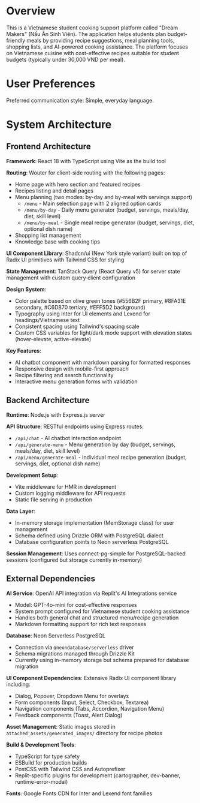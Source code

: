 # Overview

This is a Vietnamese student cooking support platform called "Dream Makers" (Nấu Ăn Sinh Viên). The application helps students plan budget-friendly meals by providing recipe suggestions, meal planning tools, shopping lists, and AI-powered cooking assistance. The platform focuses on Vietnamese cuisine with cost-effective recipes suitable for student budgets (typically under 30,000 VND per meal).

# User Preferences

Preferred communication style: Simple, everyday language.

# System Architecture

## Frontend Architecture

**Framework**: React 18 with TypeScript using Vite as the build tool

**Routing**: Wouter for client-side routing with the following pages:
- Home page with hero section and featured recipes
- Recipes listing and detail pages
- Menu planning (two modes: by-day and by-meal with servings support)
  - `/menu` - Main selection page with 2 aligned option cards
  - `/menu/by-day` - Daily menu generator (budget, servings, meals/day, diet, skill level)
  - `/menu/by-meal` - Single meal recipe generator (budget, servings, diet, optional dish name)
- Shopping list management
- Knowledge base with cooking tips

**UI Component Library**: Shadcn/ui (New York style variant) built on top of Radix UI primitives with Tailwind CSS for styling

**State Management**: TanStack Query (React Query v5) for server state management with custom query client configuration

**Design System**:
- Color palette based on olive green tones (#556B2F primary, #8FA31E secondary, #C6D870 tertiary, #EFF5D2 background)
- Typography using Inter for UI elements and Lexend for headings/Vietnamese text
- Consistent spacing using Tailwind's spacing scale
- Custom CSS variables for light/dark mode support with elevation states (hover-elevate, active-elevate)

**Key Features**:
- AI chatbot component with markdown parsing for formatted responses
- Responsive design with mobile-first approach
- Recipe filtering and search functionality
- Interactive menu generation forms with validation

## Backend Architecture

**Runtime**: Node.js with Express.js server

**API Structure**: RESTful endpoints using Express routes:
- `/api/chat` - AI chatbot interaction endpoint
- `/api/generate-menu` - Menu generation by day (budget, servings, meals/day, diet, skill level)
- `/api/menu/generate-meal` - Individual meal recipe generation (budget, servings, diet, optional dish name)

**Development Setup**: 
- Vite middleware for HMR in development
- Custom logging middleware for API requests
- Static file serving in production

**Data Layer**: 
- In-memory storage implementation (MemStorage class) for user management
- Schema defined using Drizzle ORM with PostgreSQL dialect
- Database configuration points to Neon serverless PostgreSQL

**Session Management**: Uses connect-pg-simple for PostgreSQL-backed sessions (configured but storage currently in-memory)

## External Dependencies

**AI Service**: OpenAI API integration via Replit's AI Integrations service
- Model: GPT-4o-mini for cost-effective responses
- System prompt configured for Vietnamese student cooking assistance
- Handles both general chat and structured menu/recipe generation
- Markdown formatting support for rich text responses

**Database**: Neon Serverless PostgreSQL
- Connection via `@neondatabase/serverless` driver
- Schema migrations managed through Drizzle Kit
- Currently using in-memory storage but schema prepared for database migration

**UI Component Dependencies**: Extensive Radix UI component library including:
- Dialog, Popover, Dropdown Menu for overlays
- Form components (Input, Select, Checkbox, Textarea)
- Navigation components (Tabs, Accordion, Navigation Menu)
- Feedback components (Toast, Alert Dialog)

**Asset Management**: Static images stored in `attached_assets/generated_images/` directory for recipe photos

**Build & Development Tools**:
- TypeScript for type safety
- ESBuild for production builds
- PostCSS with Tailwind CSS and Autoprefixer
- Replit-specific plugins for development (cartographer, dev-banner, runtime-error-modal)

**Fonts**: Google Fonts CDN for Inter and Lexend font families